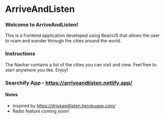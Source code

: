 # ArriveAndListen  

### Welcome to ArriveAndListen!  

This is a frontend application developed using ReactJS that allows the user to roam and wander through the cities around the world.  

### Instructions  

The Navbar contains a list of the cities you can visit and view. Feel free to start anywhere you like. Enjoy!   

### Searchify App - https://arriveandlisten.netlify.app/ 

#### Notes
- Inspired by https://driveandlisten.herokuapp.com/  
- Radio feature coming soon!